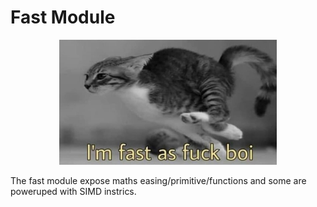 
# Fast Module

<p align="center">
    <img src="../media/fast_cat_meme.jpg" height=200 alt="the fast cat meme" />
</p>

The fast module expose maths easing/primitive/functions and some are poweruped with SIMD instrics.

